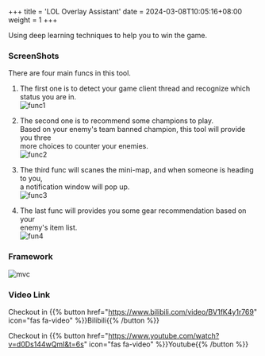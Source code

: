 +++
title = 'LOL Overlay Assistant'
date = 2024-03-08T10:05:16+08:00
weight = 1
+++

Using deep learning techniques to help you to win the game.

### ScreenShots
There are four main funcs in this tool.

1. The first one is to detect your game client thread and recognize which <br> 
 status you are in.  <br>
![func1](../../../images/content/lol/1.gif)

2. The second one is to recommend some champions to play.<br>
 Based on your enemy's team banned champion, this tool will provide you three<br> 
 more choices to counter your enemies. <br>
![func2](../../../images/content/lol/2.gif)

3. The third func will scanes the mini-map, and when someone is heading to you,<br>
 a notification window will pop up.<br>
![func3](../../../images/content/lol/3.gif)

4. The last func will provides you some gear recommendation based on your <br> 
 enemy's item list. <br>
![fun4](../../../images/content/lol/4.gif)


### Framework
![mvc](../../../images/content/lol/architecture.png)


### Video Link

Checkout in {{% button href="https://www.bilibili.com/video/BV1fK4y1r769" icon="fas fa-video" %}}Bilibili{{% /button %}} 

Checkout in {{% button href="https://www.youtube.com/watch?v=d0Ds144wQmI&t=6s" icon="fas fa-video" %}}Youtube{{% /button %}}